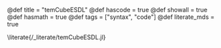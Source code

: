 @def title = "temCubeESDL"
@def hascode = true
@def showall = true
@def hasmath = true
@def tags = ["syntax", "code"]
@def literate_mds = true

\literate{/_literate/temCubeESDL.jl}
